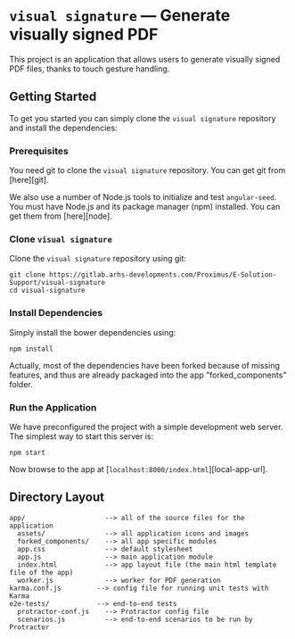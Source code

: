 # `visual signature` — Generate visually signed PDF

This project is an application that allows users to generate visually signed PDF files, thanks to touch gesture handling.


## Getting Started

To get you started you can simply clone the `visual signature` repository and install the dependencies:

### Prerequisites

You need git to clone the `visual signature` repository. You can get git from [here][git].

We also use a number of Node.js tools to initialize and test `angular-seed`. You must have Node.js
and its package manager (npm) installed. You can get them from [here][node].

### Clone `visual signature`

Clone the `visual signature` repository using git:

```
git clone https://gitlab.arhs-developments.com/Proximus/E-Solution-Support/visual-signature
cd visual-signature
```

### Install Dependencies

Simply install the bower dependencies using:

```
npm install
```

Actually, most of the dependencies have been forked because of missing features, and thus are already packaged into the app "forked_components" folder.

### Run the Application

We have preconfigured the project with a simple development web server. The simplest way to start
this server is:

```
npm start
```

Now browse to the app at [`localhost:8000/index.html`][local-app-url].


## Directory Layout

```
app/                    --> all of the source files for the application
  assets/               --> all application icons and images
  forked_components/    --> all app specific modules
  app.css               --> default stylesheet
  app.js                --> main application module
  index.html            --> app layout file (the main html template file of the app)
  worker.js             --> worker for PDF generation
karma.conf.js         --> config file for running unit tests with Karma
e2e-tests/            --> end-to-end tests
  protractor-conf.js    --> Protractor config file
  scenarios.js          --> end-to-end scenarios to be run by Protractor
```
